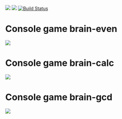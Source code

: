 <a href="https://codeclimate.com/github/sugryumov/project-lvl1-s412/maintainability"><img src="https://api.codeclimate.com/v1/badges/97bc72c838e880cca1e4/maintainability" /></a>
<a href="https://codeclimate.com/github/sugryumov/project-lvl1-s412/test_coverage"><img src="https://api.codeclimate.com/v1/badges/97bc72c838e880cca1e4/test_coverage" /></a>
[![Build Status](https://travis-ci.org/sugryumov/project-lvl1-s412.svg?branch=master)](https://travis-ci.org/sugryumov/project-lvl1-s412)

# Console game brain-evеn
<a href="https://asciinema.org/a/GTX6UkHjndVbtnRQhWrjHStz2" target="_blank"><img src="https://asciinema.org/a/GTX6UkHjndVbtnRQhWrjHStz2.svg" /></a>

# Console game brain-calc
<a href="https://asciinema.org/a/hjTtizRHBjqCT0q9bSowJ0mtZ" target="_blank"><img src="https://asciinema.org/a/hjTtizRHBjqCT0q9bSowJ0mtZ.svg" /></a>

# Console game brain-gcd
<a href="https://asciinema.org/a/1bRF7W1zKoMmqnOKpu7Tb3vwh" target="_blank"><img src="https://asciinema.org/a/1bRF7W1zKoMmqnOKpu7Tb3vwh.svg" /></a>
